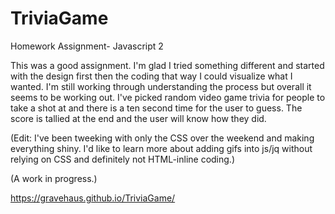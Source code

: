 # TriviaGame
Homework Assignment- Javascript 2


This was a good assignment. I'm glad I tried something different and started with the design first then the coding that way I could visualize what I wanted. I'm still working through understanding the process but overall it seems to be working out. I've picked random video game trivia for people to take a shot at and there is a ten second time for the user to guess. The score is tallied at the end and the user will know how they did.

(Edit: I've been tweeking with only the CSS over the weekend and making everything shiny. I'd like to learn more about adding gifs into js/jq without relying on CSS and definitely not HTML-inline coding.)

(A work in progress.)

 https://gravehaus.github.io/TriviaGame/
